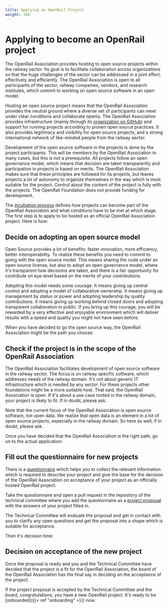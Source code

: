 ```yaml
---
title: Applying as OpenRail Project
weight: 100
---
```


# Applying to become an OpenRail project

The OpenRail Association provides hosting to open source projects within the railway sector. Its goal is to facilitate collaboration across organizations so that the huge challenges of the sector can be addressed in a joint effort, effectively and efficiently. The OpenRail Association is open to all participants of the sector, railway companies, vendors, and research institutes, which commit to working on open source software in an open model.

Hosting an open source project means that the OpenRail Association provides the neutral ground where a diverse set of participants can meet under clear conditions and collaborate openly. The OpenRail Association provides infrastructure (mainly through its [organization on GitHub](https://github.com/openrailassociation)) and support for running projects according to proven open source practices. It also provides legitimacy and visibility for open source projects, and a strong international network of like-minded people from the railway sector.

Development of the open source software in the projects is done by the project participants. This will be members by the OpenRail Association in many cases, but this is not a prerequisite. All projects follow an open governance model, which means that decision are taken transparently and participation in projects is based on merits. The OpenRail Association makes sure that these principles are followed for its projects, but leaves projects a lot of autonomy to organize themselves in the way which is most suitable for the project. Control about the content of the project is fully with the projects. The OpenRail Foundation does not provide funding for development.

The [incubation process](https://github.com/OpenRailAssociation/technical-committee/blob/main/incubation-process.md) defines how projects can become part of the OpenRail Association and what conditions have to be met at which stage. The first step is to apply to be hosted as an official OpenRail Association project. Here is how:

## Decide on adopting an open source model

Open Source provides a lot of benefits: faster innovation, more efficiency, better interoperability. To realize these benefits you need to commit to going with the open source model. This means sharing the code under an open source license, but also to adopt an open governance model, where it's transparent how decisions are taken, and there is a fair opportunity for contribute on eye-level based on the merits of your contributions.

Adopting this model needs some courage. It means giving up central control and adopting a model of collaborative ownership. It means giving up management by status or power and adopting leadership  by quality contributions. It means giving up working behind closed doors and adopting transparent collaboration in public. If you bring up this courage, you will be rewarded by a very effective and enjoyable environment which will deliver results with a speed and quality you might not have seen before.

When you have decided to go the open source way, the OpenRail Association might be the path you choose:

## Check if the project is in the scope of the OpenRail Association

The OpenRail Association facilitates development of open source software in the railway sector. The focus is on railway specific software, which addresses needs of the railway domain. It's not about generic IT infrastructure which is needed by any sector. For these projects other foundations might be a more suitable host. That said, the OpenRail Association is open. If it's about a use case rooted in the railway domain, your project is likely to fit. If in doubt, please ask.

Note that the current focus of the OpenRail Association is open source software, not open data. We realize that open data is an element in a lot of open source projects, especially in the railway domain. So here as well, if in doubt, please ask.

Once you have decided that the OpenRail Association is the right path, go on to the actual application:

## Fill out the questionnaire for new projects

There is a [questionnaire](https://github.com/OpenRailAssociation/technical-committee/blob/main/project-proposals/stage-1/stage-1-questionnaire.md) which helps you to collect the relevant information which is required to describe your project and give the base for the decision of the OpenRail Association on acceptance of your project as an officially hosted OpenRail project.

Take the questionnaire and open a pull request in the repository of the technical committee where you add the questionnaire as a [project proposal](https://github.com/OpenRailAssociation/technical-committee/tree/main/project-proposals/stage-1) with the answers of your project filled in.

The Technical Committee will evaluate the proposal and get in contact with you to clarify any open questions and get the proposal into a shape which is suitable for acceptance.

Then it's decision time:

## Decision on acceptance of the new project

Once the proposal is ready and you and the Technical Committee have decided that the project is a fit for the OpenRail Association, the board of the OpenRail Association has the final say in deciding on the acceptance of the project.

If the project proposal is accepted by the Technical Committee and the board, congratulations, you have a new OpenRail project. It's ready to be [onboarded]({{< ref "onboarding" >}}) now.

